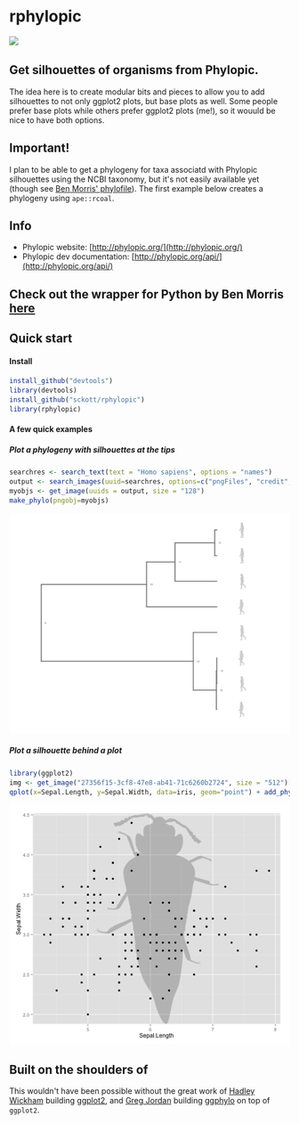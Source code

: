 rphylopic
=======

![](http://phylopic.org/assets/images/submissions/bedd622a-4de2-4067-8c70-4aa44326d229.128.png)

## Get silhouettes of organisms from Phylopic.

The idea here is to create modular bits and pieces to allow you to add silhouettes to not only ggplot2 plots, but base plots as well. Some people prefer base plots while others prefer ggplot2 plots (me!), so it wouuld be nice to have both options.

## Important!

I plan to be able to get a phylogeny for taxa associatd with Phylopic silhouettes  using the NCBI taxonomy, but it's not easily available yet (though see [Ben Morris' phylofile](https://github.com/bendmorris/python-phylopic)). The first example below creates a phylogeny using `ape::rcoal`.

## Info
+ Phylopic website: [http://phylopic.org/](http://phylopic.org/)
+ Phylopic dev documentation: [http://phylopic.org/api/](http://phylopic.org/api/)

## Check out the wrapper for Python by Ben Morris [here](https://github.com/bendmorris/python-phylopic)

## Quick start

#### Install
```r
install_github("devtools")
library(devtools)
install_github("sckott/rphylopic")
library(rphylopic)
```

#### A few quick examples

##### Plot a phylogeny with silhouettes at the tips

```r
searchres <- search_text(text = "Homo sapiens", options = "names")
output <- search_images(uuid=searchres, options=c("pngFiles", "credit", "canonicalName"))
myobjs <- get_image(uuids = output, size = "128")
make_phylo(pngobj=myobjs)
```

![phylo](/inst/assets/img/readme_image.png)


##### Plot a silhouette behind a plot

```r
library(ggplot2)
img <- get_image("27356f15-3cf8-47e8-ab41-71c6260b2724", size = "512")[[1]]
qplot(x=Sepal.Length, y=Sepal.Width, data=iris, geom="point") + add_phylopic(img)
```

![phylo](/inst/assets/img/img_behind_plot.png)


## Built on the shoulders of

This wouldn't have been possible without the great work of [Hadley Wickham](http://had.co.nz/) building [ggplot2](https://github.com/hadley/ggplot2), and [Greg Jordan](https://github.com/gjuggler) building [ggphylo](https://github.com/gjuggler/ggphylo) on top of `ggplot2`.
